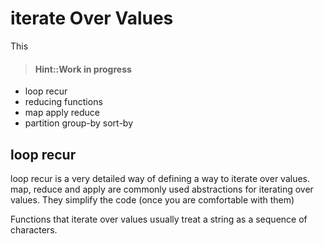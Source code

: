 # iterate Over Values

This

> #### Hint::Work in progress

* loop recur
* reducing functions
* map apply reduce
* partition group-by sort-by

## loop recur

loop recur is a very detailed way of defining a way to iterate over values. map, reduce and apply are commonly used abstractions for iterating over values. They simplify the code (once you are comfortable with them)

Functions that iterate over values usually treat a string as a sequence of characters.
